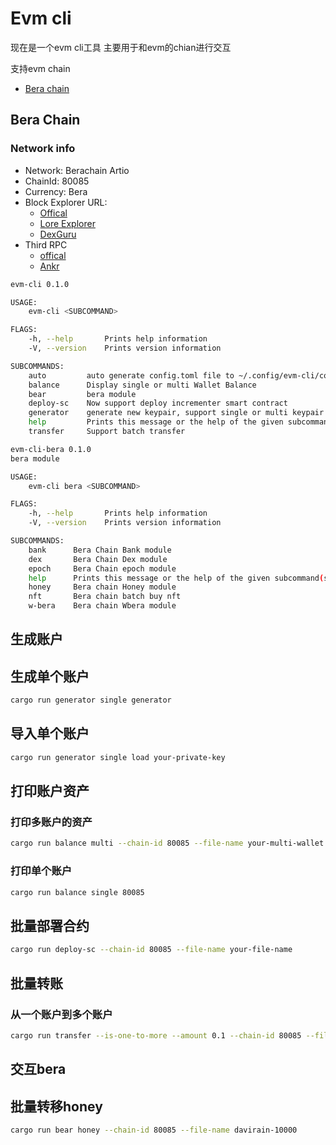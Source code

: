 # Evm cli

现在是一个evm cli工具 主要用于和evm的chian进行交互

支持evm chain
- [Bera chain](https://docs.berachain.com/developers/index)

## Bera Chain

### Network info

- Network: Berachain Artio
- ChainId: 80085
- Currency: Bera
- Block Explorer URL:
    - [Offical](https://artio.beratrail.io/)
    - [Lore Explorer](https://berascan.ai/)
    - [DexGuru](https://bera-test.dex.guru/)
- Third RPC
    - [offical](https://artio.rpc.berachain.com/)
    - [Ankr](https://rpc.ankr.com/berachain_testnet)



```bash
evm-cli 0.1.0

USAGE:
    evm-cli <SUBCOMMAND>

FLAGS:
    -h, --help       Prints help information
    -V, --version    Prints version information

SUBCOMMANDS:
    auto         auto generate config.toml file to ~/.config/evm-cli/config.toml
    balance      Display single or multi Wallet Balance
    bear         bera module
    deploy-sc    Now support deploy incrementer smart contract
    generator    generate new keypair, support single or multi keypair generate and load single keypair
    help         Prints this message or the help of the given subcommand(s)
    transfer     Support batch transfer
```

```bash
evm-cli-bera 0.1.0
bera module

USAGE:
    evm-cli bera <SUBCOMMAND>

FLAGS:
    -h, --help       Prints help information
    -V, --version    Prints version information

SUBCOMMANDS:
    bank      Bera Chain Bank module
    dex       Bera Chain Dex module
    epoch     Bera Chain epoch module
    help      Prints this message or the help of the given subcommand(s)
    honey     Bera chain Honey module
    nft       Bera chain batch buy nft
    w-bera    Bera chain Wbera module
```

## 生成账户

## 生成单个账户

```bash
cargo run generator single generator
```

## 导入单个账户

```bash
cargo run generator single load your-private-key
```

## 打印账户资产

### 打印多账户的资产

```bash
cargo run balance multi --chain-id 80085 --file-name your-multi-wallet
```

### 打印单个账户

```bash
cargo run balance single 80085
```

## 批量部署合约

```bash
cargo run deploy-sc --chain-id 80085 --file-name your-file-name
```

## 批量转账


### 从一个账户到多个账户

```bash
cargo run transfer --is-one-to-more --amount 0.1 --chain-id 80085 --file-name davirain-10000
```

## 交互bera


## 批量转移honey

```bash
cargo run bear honey --chain-id 80085 --file-name davirain-10000
```
